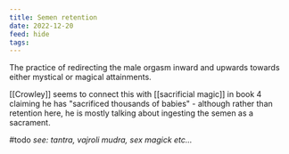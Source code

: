 ```yaml
---
title: Semen retention
date: 2022-12-20
feed: hide
tags:
---
```

The practice of redirecting the male orgasm inward and upwards towards either mystical or magical attainments. 

[[Crowley]] seems to connect this with [[sacrificial magic]] in book 4 claiming he has "sacrificed thousands of babies" - although rather than retention here, he is mostly talking about ingesting the semen as a sacrament. 

#todo *see: tantra, vajroli mudra, sex magick etc...*